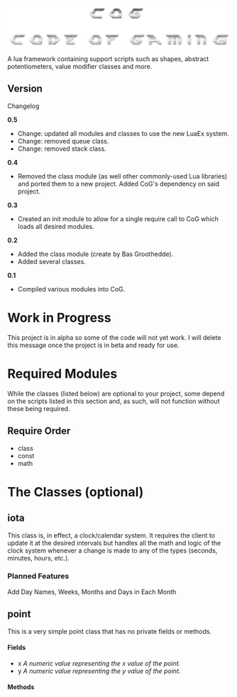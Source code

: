 ![CoG](https://github.com/CentauriSoldier/CoG/blob/main/logo.png)

A lua framework containing support scripts such as shapes, abstract potentiometers, value modifier classes and more.

## Version

Changelog

**0.5**
- Change: updated all modules and classes to use the new LuaEx system.
- Change: removed queue class.
- Change: removed stack class.

**0.4**
- Removed the class module (as well other commonly-used Lua libraries) and ported them to a new project. Added CoG's dependency on said project.

**0.3**
- Created an init module to allow for a single require call to CoG which loads all desired modules.

**0.2**
- Added the class module (create by Bas Groothedde).
- Added several classes.</p>

**0.1**
- Compiled various modules into CoG.

# Work in Progress
This project is in alpha so some of the code will not yet work. I will delete this message once the project is in beta and ready for use.

# Required Modules
While the classes (listed below) are optional to your project, some depend on the scripts listed in this section and, as such, will not function without these being required.

## Require Order
* class
* const
* math


# The Classes (optional)

## iota
This class is, in effect, a clock/calendar system. It requires the client to update it at the desired intervals but handles all the math and logic of the clock system whenever a change is made to any of the types (seconds, minutes, hours, etc.).

### Planned Features
Add Day Names, Weeks, Months and Days in Each Month

## point
This is a very simple point class that has no private fields or methods.

#### Fields
* x *A numeric value representing the x value of the point.*
* y *A numeric value representing the y value of the point.*

#### Methods
